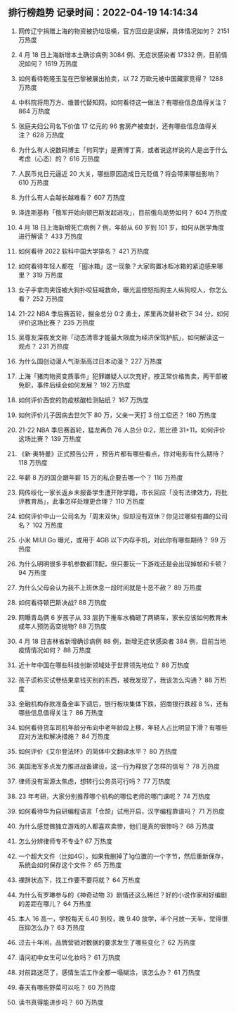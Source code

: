 
## 排行榜趋势 记录时间：2022-04-19 14:14:34
  
  1. 网传辽宁捐赠上海的物资被扔垃圾桶，官方回应是误解，具体情况如何？ 2151 万热度
    
  2. 4 月 18 日上海新增本土确诊病例 3084 例、无症状感染者 17332 例，目前情况如何？ 1619 万热度
    
  3. 如何看待乾隆玉玺在巴黎被展出拍卖，以 72 万欧元被中国藏家竞得？ 1288 万热度
    
  4. 中科院将用万方、维普代替知网，如何看待这一做法？有哪些信息值得关注？ 864 万热度
    
  5. 张庭夫妇公司名下价值 17 亿元的 96 套房产被查封，还有哪些信息值得关注？ 628 万热度
    
  6. 为什么有人说数码博主「何同学」是赛博丁真，或者说这样说的人是出于什么考虑（心态）的？ 616 万热度
    
  7. 人民币兑日元逼近 20 大关，哪些原因造成日元贬值？将会带来哪些影响？ 610 万热度
    
  8. 为什么有人会越长越难看？ 607 万热度
    
  9. 泽连斯基称「俄军开始向顿巴斯发起进攻」，目前俄乌局势如何？ 604 万热度
    
  10. 4 月 18 日上海新增死亡病例 7 例，年龄从 60 岁到 101 岁，如何从医学角度进行解读？ 433 万热度
    
  11. 如何看待 2022 软科中国大学排名？ 421 万热度
    
  12. 如何看待年轻人都在 「囤冰箱」这一现象？大家购置冰柜冰箱的紧迫感来哪里？ 319 万热度
    
  13. 女子手拿肉夹馍被大狗扑咬狂喊救命，曝光监控怒指狗主人纵狗咬人，你怎么看？ 252 万热度
    
  14. 21-22 NBA 季后赛首轮，掘金总分 0:2 勇士，库里再次替补砍下 34 分，如何评价这场比赛？ 235 万热度
    
  15. 吴尊友深夜发文称「动态清零才能最大限度为经济保驾护航」，如何解读这一观点？ 231 万热度
    
  16. 为什么国创动漫人气渐渐高过日本动漫？ 227 万热度
    
  17. 上海「猪肉物资变质事件」犯罪嫌疑人以次充好，按正常价格售卖，两干部被免职，事件后续会如何发展？ 192 万热度
    
  18. 如何评价西安的防疫核酸检测贴纸？ 167 万热度
    
  19. 如何评价儿子因病去世欠下 80 万，父亲一天打 3 份工偿还？ 160 万热度
    
  20. 21-22 NBA 季后赛首轮，猛龙再负 76 人总分 0:2，恩比德 31+11，如何评价这场比赛？ 139 万热度
    
  21. 《新·奥特曼》正式预告公开 ，预告片都有哪些看点，你对电影有什么期待？ 118 万热度
    
  22. 年薪 8 万的国企跟年薪 15 万的私企要去哪一个？ 116 万热度
    
  23. 网传绥化一家长返乡未报备学生遭开除学籍，市长回应「没有法律效力，将批评教育局」，此事怎样处理更合理？ 110 万热度
    
  24. 如何评价中山一公司名为「周末双休」但却没有双休？你见过哪些有趣的公司名？ 102 万热度
    
  25. 小米 MIUI Go 曝光，或用于 4GB 以下内存手机，对此你有哪些期待？ 99 万热度
    
  26. 为什么明明很多手机参数都顶配，但只要玩一下游戏还是会出现掉帧和卡顿？ 94 万热度
    
  27. 为什么父母会认为我不上班休息一段时间就是十恶不赦？ 89 万热度
    
  28. 如何看待顿巴斯决战? 88 万热度
    
  29. 网曝青岛俩 6 岁孩子从 33 层扔下推车水桶砸了两辆车，家长应该如何教育未成年人预防高空抛物? 88 万热度
    
  30. 4 月 18 日吉林省新增确诊病例 88 例，新增无症状感染者 384 例，目前当地疫情情况如何？ 88 万热度
    
  31. 近十年中国在哪些科技创新领域处于世界领先地位？ 88 万热度
    
  32. 孩子谎称买试卷结果拿钱买别的东西，被我发现了，我该怎么沟通？ 88 万热度
    
  33. 金融机构存款准备金率下调后，银行板块集体下跌，招商银行跌超 8 %，还有哪些信息值得关注？ 86 万热度
    
  34. 如何看待货车司机年龄分布向中老年龄段上移，年轻人占比明显下滑？有哪些应对方法和解决措施？ 84 万热度
    
  35. 如何评价《艾尔登法环》的简体中文翻译水平？ 80 万热度
    
  36. 美国海军多点发力推进战备建设，这一行为释放了怎样的信号？ 78 万热度
    
  37. 律师没有案源太焦虑，想转行公务员可行吗？ 77 万热度
    
  38. 23 年考研，大家分别推荐哪个机构的哪位老师的哪门课呢？ 74 万热度
    
  39. 如何看待华为自研编程语言「仓颉」试用开启，汉字编程靠谱吗？ 71 万热度
    
  40. 为什么感觉做独立游戏的人都喜欢卖惨，他们是真的很惨吗？ 68 万热度
    
  41. 怎么分辨律师专不专业? 67 万热度
    
  42. 一个超大文件（比如4G），如果我删掉了1g位置的一个字节，然后重新保存，系统会如何保存这个文件？ 65 万热度
    
  43. 裸辞状态下，找工作要不要将就？ 64 万热度
    
  44. 为什么有罗琳参与的《神奇动物 3》剧情还这么稀烂？好的小说作家和好编剧的差距在哪儿？ 64 万热度
    
  45. 本人 16 高一，学校每天 6.40 到校，晚 9.40 放学，半个月放一天半，觉得很压抑怎么办？ 63 万热度
    
  46. 过去十年间，品牌营销对数据的要求发生了哪些变化？ 62 万热度
    
  47. 请问初中女生可以化妆吗？ 61 万热度
    
  48. 对前路迷茫了，感情生活工作全都一塌糊涂，该怎么办？ 61 万热度
    
  49. 春天有哪些野菜可以吃？ 60 万热度
    
  50. 读书真得能进步吗？ 60 万热度
    
